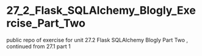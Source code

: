 # 27_2_Flask_SQLAlchemy_Blogly_Exercise_Part_Two
public repo of exercise for unit 27.2 Flask SQLAlchemy Blogly Part Two , continued from 27.1 part 1
